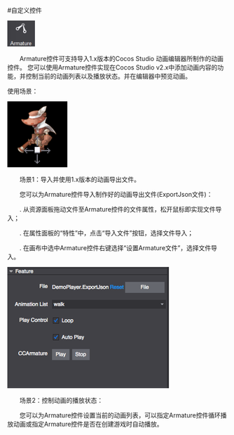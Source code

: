 #自定义控件

![image](res/image001.png) 
 
&emsp;&emsp;Armature控件可支持导入1.x版本的Cocos Studio 动画编辑器所制作的动画控件。 您可以使用Armature控件实现在Cocos Studio v2.x中添加动画内容的功能，并控制当前的动画列表以及播放状态。并在编辑器中预览动画。

使用场景：

![image](res/image002.png) 
 
&emsp;&emsp;场景1：导入并使用1.x版本的动画导出文件。

&emsp;&emsp;您可以为Armature控件导入制作好的动画导出文件(ExportJson文件)：

&emsp;&emsp;.	从资源面板拖动文件至Armature控件的文件属性，松开鼠标即实现文件导入；

&emsp;&emsp;.	在属性面板的“特性”中，点击“导入文件”按钮，选择文件导入；

&emsp;&emsp;.	在画布中选中Armature控件右键选择“设置Armature文件”，选择文件导入。
 
![image](res/image003.png) 

&emsp;&emsp;场景2：控制动画的播放状态：

&emsp;&emsp;您可以为Armature控件设置当前的动画列表，可以指定Armature控件循环播放动画或指定Armature控件是否在创建游戏时自动播放。


